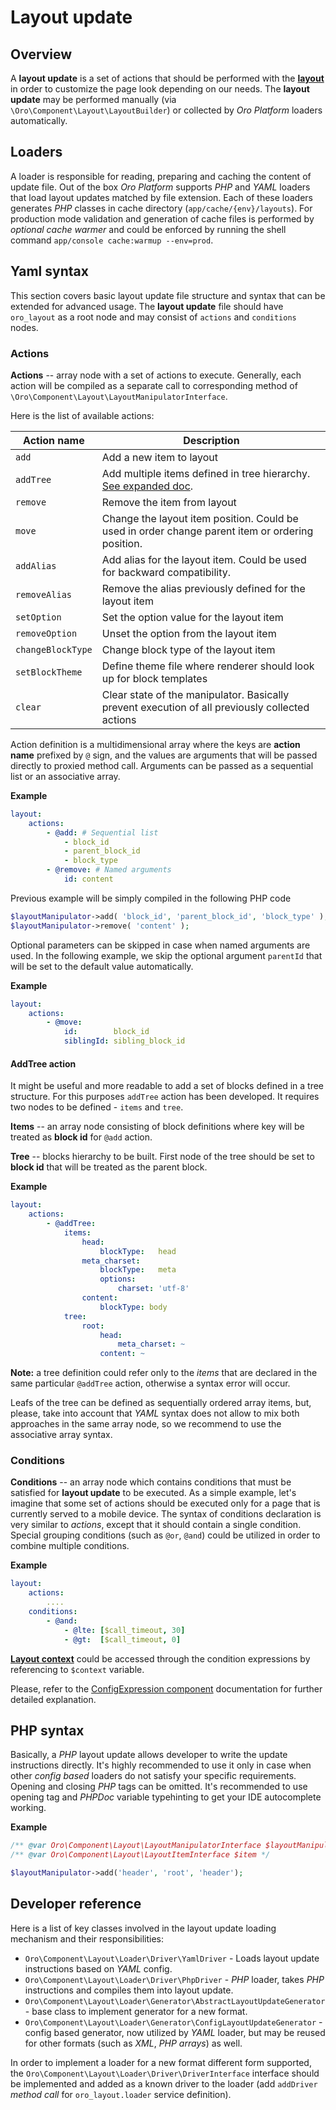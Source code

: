 Layout update
=============

Overview
--------

A **layout update** is a set of actions that should be performed with the **[layout](what_is_layout.md)** in order to
customize the page look depending on our needs. The **layout update** may be performed manually
(via `\Oro\Component\Layout\LayoutBuilder`) or collected by *Oro Platform* loaders automatically.

Loaders
-------

A loader is responsible for reading, preparing and caching the content of update file. Out of the box *Oro Platform* 
supports *PHP* and *YAML* loaders that load layout updates matched by file extension. Each of these loaders generates 
*PHP* classes in cache directory (`app/cache/{env}/layouts`). For production mode validation and generation of cache files 
is performed by *optional cache warmer* and could be enforced by running the shell command `app/console cache:warmup --env=prod`.

Yaml syntax
-----------

This section covers basic layout update file structure and syntax that can be extended for advanced usage.
The **layout update** file should have `oro_layout` as a root node and may consist of `actions` and `conditions` nodes.

### Actions

**Actions** -- array node with a set of actions to execute. Generally, each action will be compiled as a separate call
to corresponding method of `\Oro\Component\Layout\LayoutManipulatorInterface`.

Here is the list of available actions:

| Action name | Description |
|------- |-------------|
| `add` | Add a new item to layout |
| `addTree` | Add multiple items defined in tree hierarchy. [See expanded doc](#add-tree). |
| `remove` | Remove the item from layout |
| `move` | Change the layout item position. Could be used in order change parent item or ordering position. |
| `addAlias` | Add alias for the layout item. Could be used for backward compatibility. |
| `removeAlias` | Remove the alias previously defined for the layout item |
| `setOption` | Set the option value for the layout item |
| `removeOption` | Unset the option from the layout item |
| `changeBlockType` | Change block type of the layout item |
| `setBlockTheme` | Define theme file where renderer should look up for block templates |
| `clear` | Clear state of the manipulator. Basically prevent execution of all previously collected actions |

Action definition is a multidimensional array where the keys are **action name** prefixed by `@` sign, and the values are 
arguments that will be passed directly to proxied method call. Arguments can be passed as a sequential list or an associative array.

**Example**
```yml
layout:
    actions:
        - @add: # Sequential list
            - block_id
            - parent_block_id
            - block_type
        - @remove: # Named arguments
            id: content
```

Previous example will be simply compiled in the following PHP code

```php
$layoutManipulator->add( 'block_id', 'parent_block_id', 'block_type' );
$layoutManipulator->remove( 'content' );
```

Optional parameters can be skipped in case when named arguments are used. In the following example, we skip the optional argument
`parentId` that will be set to the default value automatically.

**Example**
```yml
layout:
    actions:
        - @move:
            id:        block_id
            siblingId: sibling_block_id
```

#### AddTree action

It might be useful and more readable to add a set of blocks defined in a tree structure. For this purposes `addTree`
action has been developed. It requires two nodes to be defined - `items` and `tree`.

**Items** -- an array node consisting of block definitions where key will be treated as **block id** for `@add` action.

**Tree** -- blocks hierarchy to be built. First node of the tree should be set to **block id** that will be treated as the
parent block.

**Example**
```yml
layout:
    actions:
        - @addTree:
            items:
                head:
                    blockType:   head
                meta_charset:
                    blockType:   meta
                    options:
                        charset: 'utf-8'
                content:
                    blockType: body
            tree:
                root:
                    head:
                        meta_charset: ~
                    content: ~
```

**Note:** a tree definition could refer only to the *items* that are declared in the same particular `@addTree` action,
otherwise a syntax error will occur.

Leafs of the tree can be defined as sequentially ordered array items, but, please, take into account that *YAML* syntax
does not allow to mix both approaches in the same array node, so we recommend to use the associative array syntax.

### Conditions

**Conditions** -- an array node which contains conditions that must be satisfied for **layout update** to be executed.
As a simple example, let's imagine that some set of actions should be executed only for a page that is currently served to a mobile device.
The syntax of conditions declaration is very similar to *actions*, except that it should contain a single condition.
Special grouping conditions (such as `@or`, `@and`) could be utilized in order to combine multiple conditions.

**Example**
```yml
layout:
    actions:
        ....
    conditions:
        - @and:
            - @lte: [$call_timeout, 30]
            - @gt:  [$call_timeout, 0]
```

**[Layout context](./layout_context.md)** could be accessed through the condition expressions by referencing to `$context` variable.

Please, refer to the [ConfigExpression component](../../../../Component/ConfigExpression/README.md) documentation for further detailed explanation.

PHP syntax
----------

Basically, a *PHP* layout update allows developer to write the update instructions directly. It's highly recommended to use it only in
case when other *config based* loaders do not satisfy your specific requirements. Opening and closing *PHP* tags
can be omitted. It's recommended to use opening tag and *PHPDoc* variable typehinting to get your IDE autocomplete working.

**Example**
```php
/** @var Oro\Component\Layout\LayoutManipulatorInterface $layoutManipulator */
/** @var Oro\Component\Layout\LayoutItemInterface $item */

$layoutManipulator->add('header', 'root', 'header');
```

Developer reference
-------------------

Here is a list of key classes involved in the layout update loading mechanism and their responsibilities:

 - `Oro\Component\Layout\Loader\Driver\YamlDriver` - Loads layout update instructions based on *YAML* config.
 - `Oro\Component\Layout\Loader\Driver\PhpDriver` - *PHP* loader, takes *PHP* instructions and compiles them into layout update.
 - `Oro\Component\Layout\Loader\Generator\AbstractLayoutUpdateGenerator` - base class to implement generator for a new format.
 - `Oro\Component\Layout\Loader\Generator\ConfigLayoutUpdateGenerator` - config based generator, now utilized by *YAML* loader,
    but may be reused for other formats (such as *XML*, *PHP arrays*) as well.

In order to implement a loader for a new format different form supported, the `Oro\Component\Layout\Loader\Driver\DriverInterface`
interface should be implemented and added as a known driver to the loader (add `addDriver` *method call*
for `oro_layout.loader` service definition).

